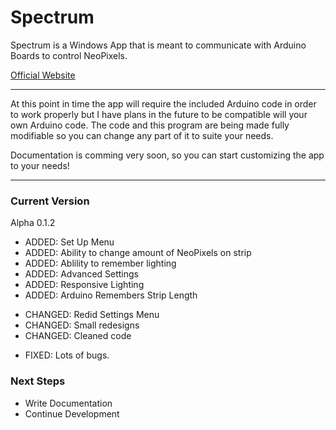 # Spectrum
Spectrum is a Windows App that is meant to communicate with Arduino Boards to control NeoPixels.

[Official Website](http://deansellas.com/spectrum/)
***

At this point in time the app will require the included Arduino code in order to work properly but I have plans in the future to be compatible will your own Arduino code. The code and this program are being made fully modifiable so you can change any part of it to suite your needs.

Documentation is comming very soon, so you can start customizing the app to your needs!
***

### Current Version
Alpha 0.1.2
+ ADDED: Set Up Menu
+ ADDED: Ability to change amount of NeoPixels on strip
+ ADDED: Ablility to remember lighting
+ ADDED: Advanced Settings
+ ADDED: Responsive Lighting
+ ADDED: Arduino Remembers Strip Length

* CHANGED: Redid Settings Menu
* CHANGED: Small redesigns
* CHANGED: Cleaned code

- FIXED: Lots of bugs.

### Next Steps
+ Write Documentation
+ Continue Development